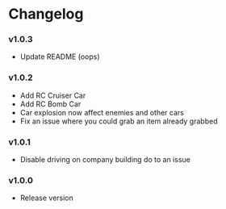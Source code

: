 # Changelog

### v1.0.3

- Update README (oops)

### v1.0.2

- Add RC Cruiser Car
- Add RC Bomb Car
- Car explosion now affect enemies and other cars
- Fix an issue where you could grab an item already grabbed

### v1.0.1

- Disable driving on company building do to an issue

### v1.0.0

- Release version